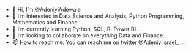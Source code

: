 - 👋 Hi, I’m @AdeniyiAdewale
- 👀 I’m interested in Data Science and Analysis, Python Programming, Mathematics and Finance ...
- 🌱 I’m currently learning Python, SQL, R, Power BI...
- 💞️ I’m looking to collaborate on everything Data and Finance...
- 📫 How to reach me: You can reach me on twitter @AdeniyiIsrael_ ...

<!---
AdeniyiAdewale/AdeniyiAdewale is a ✨ special ✨ repository because its `README.md` (this file) appears on your GitHub profile.
You can click the Preview link to take a look at your changes.
--->

